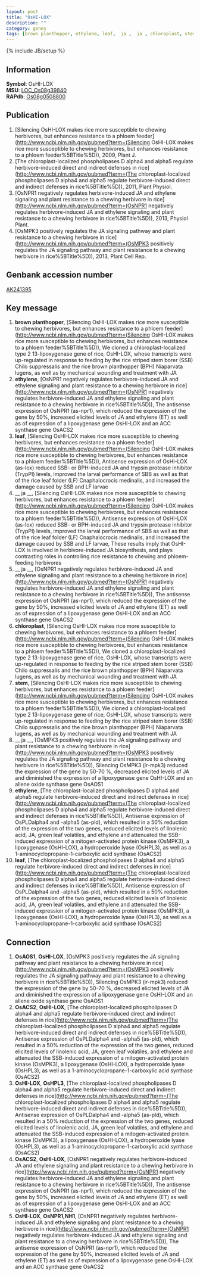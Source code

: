 ```yaml
---
layout: post
title: "OsHI-LOX"
description: ""
category: genes
tags: [brown planthopper, ethylene, leaf,  ja ,  ja , chloroplast, stem,  ja , ethylene, leaf]
---
```

{% include JB/setup %}

## Information
__Symbol__: OsHI-LOX  
__MSU__: [LOC_Os08g39840](http://rice.plantbiology.msu.edu/cgi-bin/ORF_infopage.cgi?orf=LOC_Os08g39840)  
__RAPdb__: [Os08g0508800](http://rapdb.dna.affrc.go.jp/viewer/gbrowse_details/irgsp1?name=Os08g0508800)  

## Publication
1. [Silencing OsHI-LOX makes rice more susceptible to chewing herbivores, but enhances resistance to a phloem feeder](http://www.ncbi.nlm.nih.gov/pubmed?term=(Silencing OsHI-LOX makes rice more susceptible to chewing herbivores, but enhances resistance to a phloem feeder%5BTitle%5D)), 2009, Plant J.
2. [The chloroplast-localized phospholipases D alpha4 and alpha5 regulate herbivore-induced direct and indirect defenses in rice](http://www.ncbi.nlm.nih.gov/pubmed?term=(The chloroplast-localized phospholipases D alpha4 and alpha5 regulate herbivore-induced direct and indirect defenses in rice%5BTitle%5D)), 2011, Plant Physiol.
3. [OsNPR1 negatively regulates herbivore-induced JA and ethylene signaling and plant resistance to a chewing herbivore in rice](http://www.ncbi.nlm.nih.gov/pubmed?term=(OsNPR1 negatively regulates herbivore-induced JA and ethylene signaling and plant resistance to a chewing herbivore in rice%5BTitle%5D)), 2013, Physiol Plant.
4. [OsMPK3 positively regulates the JA signaling pathway and plant resistance to a chewing herbivore in rice](http://www.ncbi.nlm.nih.gov/pubmed?term=(OsMPK3 positively regulates the JA signaling pathway and plant resistance to a chewing herbivore in rice%5BTitle%5D)), 2013, Plant Cell Rep.

## Genbank accession number
[AK241395](http://www.ncbi.nlm.nih.gov/nuccore/AK241395)

## Key message
1. __brown planthopper__, [Silencing OsHI-LOX makes rice more susceptible to chewing herbivores, but enhances resistance to a phloem feeder](http://www.ncbi.nlm.nih.gov/pubmed?term=(Silencing OsHI-LOX makes rice more susceptible to chewing herbivores, but enhances resistance to a phloem feeder%5BTitle%5D)),  We cloned a chloroplast-localized type 2 13-lipoxygenase gene of rice, OsHI-LOX, whose transcripts were up-regulated in response to feeding by the rice striped stem borer (SSB) Chilo suppressalis and the rice brown planthopper (BPH) Niaparvata lugens, as well as by mechanical wounding and treatment with JA
2. __ethylene__, [OsNPR1 negatively regulates herbivore-induced JA and ethylene signaling and plant resistance to a chewing herbivore in rice](http://www.ncbi.nlm.nih.gov/pubmed?term=(OsNPR1 negatively regulates herbivore-induced JA and ethylene signaling and plant resistance to a chewing herbivore in rice%5BTitle%5D)),  The antisense expression of OsNPR1 (as-npr1), which reduced the expression of the gene by 50%, increased elicited levels of JA and ethylene (ET) as well as of expression of a lipoxygenase gene OsHI-LOX and an ACC synthase gene OsACS2
3. __leaf__, [Silencing OsHI-LOX makes rice more susceptible to chewing herbivores, but enhances resistance to a phloem feeder](http://www.ncbi.nlm.nih.gov/pubmed?term=(Silencing OsHI-LOX makes rice more susceptible to chewing herbivores, but enhances resistance to a phloem feeder%5BTitle%5D)),  Antisense expression of OsHI-LOX (as-lox) reduced SSB- or BPH-induced JA and trypsin protease inhibitor (TrypPI) levels, improved the larval performance of SBB as well as that of the rice leaf folder (LF) Cnaphalocrocis medinalis, and increased the damage caused by SSB and LF larvae
4. __ ja __, [Silencing OsHI-LOX makes rice more susceptible to chewing herbivores, but enhances resistance to a phloem feeder](http://www.ncbi.nlm.nih.gov/pubmed?term=(Silencing OsHI-LOX makes rice more susceptible to chewing herbivores, but enhances resistance to a phloem feeder%5BTitle%5D)),  Antisense expression of OsHI-LOX (as-lox) reduced SSB- or BPH-induced JA and trypsin protease inhibitor (TrypPI) levels, improved the larval performance of SBB as well as that of the rice leaf folder (LF) Cnaphalocrocis medinalis, and increased the damage caused by SSB and LF larvae, These results imply that OsHI-LOX is involved in herbivore-induced JA biosynthesis, and plays contrasting roles in controlling rice resistance to chewing and phloem-feeding herbivores
5. __ ja __, [OsNPR1 negatively regulates herbivore-induced JA and ethylene signaling and plant resistance to a chewing herbivore in rice](http://www.ncbi.nlm.nih.gov/pubmed?term=(OsNPR1 negatively regulates herbivore-induced JA and ethylene signaling and plant resistance to a chewing herbivore in rice%5BTitle%5D)),  The antisense expression of OsNPR1 (as-npr1), which reduced the expression of the gene by 50%, increased elicited levels of JA and ethylene (ET) as well as of expression of a lipoxygenase gene OsHI-LOX and an ACC synthase gene OsACS2
6. __chloroplast__, [Silencing OsHI-LOX makes rice more susceptible to chewing herbivores, but enhances resistance to a phloem feeder](http://www.ncbi.nlm.nih.gov/pubmed?term=(Silencing OsHI-LOX makes rice more susceptible to chewing herbivores, but enhances resistance to a phloem feeder%5BTitle%5D)),  We cloned a chloroplast-localized type 2 13-lipoxygenase gene of rice, OsHI-LOX, whose transcripts were up-regulated in response to feeding by the rice striped stem borer (SSB) Chilo suppressalis and the rice brown planthopper (BPH) Niaparvata lugens, as well as by mechanical wounding and treatment with JA
7. __stem__, [Silencing OsHI-LOX makes rice more susceptible to chewing herbivores, but enhances resistance to a phloem feeder](http://www.ncbi.nlm.nih.gov/pubmed?term=(Silencing OsHI-LOX makes rice more susceptible to chewing herbivores, but enhances resistance to a phloem feeder%5BTitle%5D)),  We cloned a chloroplast-localized type 2 13-lipoxygenase gene of rice, OsHI-LOX, whose transcripts were up-regulated in response to feeding by the rice striped stem borer (SSB) Chilo suppressalis and the rice brown planthopper (BPH) Niaparvata lugens, as well as by mechanical wounding and treatment with JA
8. __ ja __, [OsMPK3 positively regulates the JA signaling pathway and plant resistance to a chewing herbivore in rice](http://www.ncbi.nlm.nih.gov/pubmed?term=(OsMPK3 positively regulates the JA signaling pathway and plant resistance to a chewing herbivore in rice%5BTitle%5D)),  Silencing OsMPK3 (ir-mpk3) reduced the expression of the gene by 50-70 %, decreased elicited levels of JA and diminished the expression of a lipoxygenase gene OsHI-LOX and an allene oxide synthase gene OsAOS1
9. __ethylene__, [The chloroplast-localized phospholipases D alpha4 and alpha5 regulate herbivore-induced direct and indirect defenses in rice](http://www.ncbi.nlm.nih.gov/pubmed?term=(The chloroplast-localized phospholipases D alpha4 and alpha5 regulate herbivore-induced direct and indirect defenses in rice%5BTitle%5D)),  Antisense expression of OsPLDalpha4 and -alpha5 (as-pld), which resulted in a 50% reduction of the expression of the two genes, reduced elicited levels of linolenic acid, JA, green leaf volatiles, and ethylene and attenuated the SSB-induced expression of a mitogen-activated protein kinase (OsMPK3), a lipoxygenase (OsHI-LOX), a hydroperoxide lyase (OsHPL3), as well as a 1-aminocyclopropane-1-carboxylic acid synthase (OsACS2)
10. __leaf__, [The chloroplast-localized phospholipases D alpha4 and alpha5 regulate herbivore-induced direct and indirect defenses in rice](http://www.ncbi.nlm.nih.gov/pubmed?term=(The chloroplast-localized phospholipases D alpha4 and alpha5 regulate herbivore-induced direct and indirect defenses in rice%5BTitle%5D)),  Antisense expression of OsPLDalpha4 and -alpha5 (as-pld), which resulted in a 50% reduction of the expression of the two genes, reduced elicited levels of linolenic acid, JA, green leaf volatiles, and ethylene and attenuated the SSB-induced expression of a mitogen-activated protein kinase (OsMPK3), a lipoxygenase (OsHI-LOX), a hydroperoxide lyase (OsHPL3), as well as a 1-aminocyclopropane-1-carboxylic acid synthase (OsACS2)

## Connection
1. __OsAOS1__, __OsHI-LOX__, [OsMPK3 positively regulates the JA signaling pathway and plant resistance to a chewing herbivore in rice](http://www.ncbi.nlm.nih.gov/pubmed?term=(OsMPK3 positively regulates the JA signaling pathway and plant resistance to a chewing herbivore in rice%5BTitle%5D)),  Silencing OsMPK3 (ir-mpk3) reduced the expression of the gene by 50-70 %, decreased elicited levels of JA and diminished the expression of a lipoxygenase gene OsHI-LOX and an allene oxide synthase gene OsAOS1
2. __OsACS2__, __OsHI-LOX__, [The chloroplast-localized phospholipases D alpha4 and alpha5 regulate herbivore-induced direct and indirect defenses in rice](http://www.ncbi.nlm.nih.gov/pubmed?term=(The chloroplast-localized phospholipases D alpha4 and alpha5 regulate herbivore-induced direct and indirect defenses in rice%5BTitle%5D)),  Antisense expression of OsPLDalpha4 and -alpha5 (as-pld), which resulted in a 50% reduction of the expression of the two genes, reduced elicited levels of linolenic acid, JA, green leaf volatiles, and ethylene and attenuated the SSB-induced expression of a mitogen-activated protein kinase (OsMPK3), a lipoxygenase (OsHI-LOX), a hydroperoxide lyase (OsHPL3), as well as a 1-aminocyclopropane-1-carboxylic acid synthase (OsACS2)
3. __OsHI-LOX__, __OsHPL3__, [The chloroplast-localized phospholipases D alpha4 and alpha5 regulate herbivore-induced direct and indirect defenses in rice](http://www.ncbi.nlm.nih.gov/pubmed?term=(The chloroplast-localized phospholipases D alpha4 and alpha5 regulate herbivore-induced direct and indirect defenses in rice%5BTitle%5D)),  Antisense expression of OsPLDalpha4 and -alpha5 (as-pld), which resulted in a 50% reduction of the expression of the two genes, reduced elicited levels of linolenic acid, JA, green leaf volatiles, and ethylene and attenuated the SSB-induced expression of a mitogen-activated protein kinase (OsMPK3), a lipoxygenase (OsHI-LOX), a hydroperoxide lyase (OsHPL3), as well as a 1-aminocyclopropane-1-carboxylic acid synthase (OsACS2)
4. __OsACS2__, __OsHI-LOX__, [OsNPR1 negatively regulates herbivore-induced JA and ethylene signaling and plant resistance to a chewing herbivore in rice](http://www.ncbi.nlm.nih.gov/pubmed?term=(OsNPR1 negatively regulates herbivore-induced JA and ethylene signaling and plant resistance to a chewing herbivore in rice%5BTitle%5D)),  The antisense expression of OsNPR1 (as-npr1), which reduced the expression of the gene by 50%, increased elicited levels of JA and ethylene (ET) as well as of expression of a lipoxygenase gene OsHI-LOX and an ACC synthase gene OsACS2
5. __OsHI-LOX__, __OsNPR1,NH1__, [OsNPR1 negatively regulates herbivore-induced JA and ethylene signaling and plant resistance to a chewing herbivore in rice](http://www.ncbi.nlm.nih.gov/pubmed?term=(OsNPR1 negatively regulates herbivore-induced JA and ethylene signaling and plant resistance to a chewing herbivore in rice%5BTitle%5D)),  The antisense expression of OsNPR1 (as-npr1), which reduced the expression of the gene by 50%, increased elicited levels of JA and ethylene (ET) as well as of expression of a lipoxygenase gene OsHI-LOX and an ACC synthase gene OsACS2


